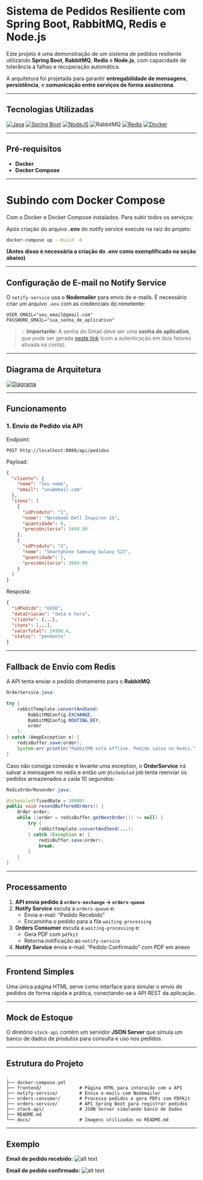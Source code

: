 # Sistema de Pedidos Resiliente com Spring Boot, RabbitMQ, Redis e Node.js

Este projeto é uma demonstração de um sistema de pedidos resiliente utilizando **Spring Boot**, **RabbitMQ**, **Redis** e **Node.js**, com capacidade de tolerância a falhas e recuperação automática.

A arquitetura foi projetada para garantir **entregabilidade de mensagens**, **persistência**, e **comunicação entre serviços de forma assíncrona**.

---

## Tecnologias Utilizadas

[![Java](https://img.shields.io/badge/Java-%23ED8B00.svg?logo=openjdk&logoColor=white)](#)
[![Spring Boot](https://img.shields.io/badge/Spring%20Boot-6DB33F?logo=springboot&logoColor=fff)](#)
[![NodeJS](https://img.shields.io/badge/Node.js-6DA55F?logo=node.js&logoColor=white)](#)
![RabbitMQ](https://img.shields.io/badge/RabbitMQ-ff6600?logo=rabbitmq&logoColor=white)
[![Redis](https://img.shields.io/badge/Redis-%23DD0031.svg?logo=redis&logoColor=white)](#)
[![Docker](https://img.shields.io/badge/Docker-2496ED?logo=docker&logoColor=fff)](#)

---
## Pré-requisitos

- **Docker**
- **Docker Compose**

---


# Subindo com Docker Compose

Com o Docker e Docker Compose instalados. Para subir todos os serviços:



Após criação do arquivo **.env** do notify service execute na raiz do projeto:
```bash
docker-compose up --build -d
```

**(Antes disso é necessária a criação do .env como exemplificado na seção abaixo)**

---

## Configuração de E-mail no Notify Service

O `notify-service` usa o **Nodemailer** para envio de e-mails. É necessário criar um arquivo `.env` com as credenciais do remetente:

```env
USER_GMAIL="seu_email@gmail.com"
PASSWORD_GMAIL="sua_senha_de_aplicativo"
```

> 💡 **Importante:** A senha do Gmail deve ser uma **senha de aplicativo**, que pode ser gerada [neste link](https://myaccount.google.com/apppasswords) (com a autenticação em dois fatores ativada na conta).

---

## Diagrama de Arquitetura

[![Diagrama](./docs/Arquitetura.png)](./docs/Arquitetura.png)

---

## Funcionamento

### 1. Envio de Pedido via API

Endpoint:

```
POST http://localhost:8080/api/pedidos
```

Payload:

```json
{
  "cliente": {
    "nome": "Seu nome",
    "email": "seu@email.com"
  },
  "itens": [
    {
      "idProduto": "1",
      "nome": "Notebook Dell Inspiron 15",
      "quantidade": 6,
      "precoUnitario": 3499.90
    },
    {
      "idProduto": "2",
      "nome": "Smartphone Samsung Galaxy S23",
      "quantidade": 1,
      "precoUnitario": 3999.00
    }
  ]
}
```

Resposta:

```json
{
  "idPedido": "UUID",
  "dataCriacao": "data e hora",
  "cliente": {...},
  "itens": [...],
  "valorTotal": 24998.4,
  "status": "pendente"
}
```

---

## Fallback de Envio com Redis

A API tenta enviar o pedido diretamente para o **RabbitMQ**:

```java
OrderService.java:

try {
    rabbitTemplate.convertAndSend(
        RabbitMQConfig.EXCHANGE,
        RabbitMQConfig.ROUTING_KEY,
        order
    );
} catch (AmqpException e) {
    redisBuffer.save(order);
    System.err.println("RabbitMQ está offline. Pedido salvo no Redis.");
}
```
Caso não consiga conexão e levante uma exception, o **OrderService** irá salvar a mensagem no redis e então um `@Scheduled` job tenta reenviar os pedidos armazenados a cada 10 segundos:

```java
RedisOrderResender.java:

@Scheduled(fixedRate = 10000)
public void resendBufferedOrders() {
    Order order;
    while ((order = redisBuffer.getNextOrder()) != null) {
        try {
            rabbitTemplate.convertAndSend(...);
        } catch (Exception e) {
            redisBuffer.save(order);
            break;
        }
    }
}
```

---

## Processamento

1. **API envia pedido à `orders-exchange` → `orders-queue`**
2. **Notify Service** escuta a `orders-queue` e:
   - Envia e-mail: “Pedido Recebido”
   - Encaminha o pedido para a fila `waiting-processing`
3. **Orders Consumer** escuta a `waiting-processing` e:
   - Gera PDF com `pdfkit`
   - Retorna notificação ao `notify-service`
4. **Notify Service** envia e-mail: “Pedido Confirmado” com PDF em anexo

---

## Frontend Simples

Uma única página HTML serve como interface para simular o envio de pedidos de forma rápida e prática, conectando-se à API REST da aplicação.

---

## Mock de Estoque

O diretório `stock-api` contém um servidor **JSON Server** que simula um banco de dados de produtos para consulta e uso nos pedidos.

---

## Estrutura do Projeto

```
.
├── docker-compose.yml
├── frontend/              # Página HTML para interação com a API
├── notify-service/        # Envia e-mails com Nodemailer
├── orders-consumer/       # Processa pedidos e gera PDFs com PDFKit
├── orders-service/        # API Spring Boot para registrar pedidos
├── stock-api/             # JSON Server simulando banco de dados
├── README.md
└── docs/                  # Imagens utilizadas no README.md
```

---
## Exemplo

**Email de pedido recebido:**
![alt text](./docs/PedidoRecebido.png "Pedido recebido")

**Email de pedido confirmado:**
![alt text](./docs/PedidoConfirmado.png "Pedido confirmado")